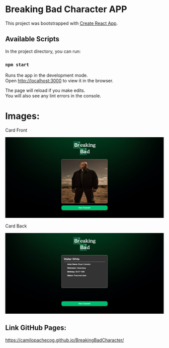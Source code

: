 # Breaking Bad Character APP

This project was bootstrapped with [Create React App](https://github.com/facebook/create-react-app).

## Available Scripts

In the project directory, you can run:

### `npm start`

Runs the app in the development mode.\
Open [http://localhost:3000](http://localhost:3000) to view it in the browser.

The page will reload if you make edits.\
You will also see any lint errors in the console.


# Images:

Card Front

![](images/image1.png)

Card Back

![](images/image2.png)

## Link GitHub Pages:

https://camilopachecog.github.io/BreakingBadCharacter/
